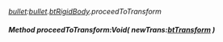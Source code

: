 _[bullet](../../modules/bullet/bullet-module.md):[bullet](../../modules/bullet/bullet-module.md).[btRigidBody](../../modules/bullet/bullet-btrigidbody.md).proceedToTransform_
##### Method proceedToTransform:Void( newTrans:[btTransform](../../modules/bullet/bullet-bttransform.md) )
